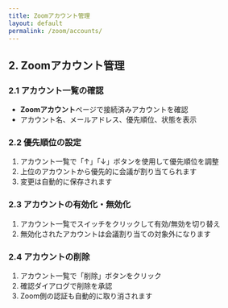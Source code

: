 ```yaml
---
title: Zoomアカウント管理
layout: default
permalink: /zoom/accounts/
---
```


## 2. Zoomアカウント管理

### 2.1 アカウント一覧の確認
- **Zoomアカウント**ページで接続済みアカウントを確認
- アカウント名、メールアドレス、優先順位、状態を表示

### 2.2 優先順位の設定
1. アカウント一覧で「↑」「↓」ボタンを使用して優先順位を調整
2. 上位のアカウントから優先的に会議が割り当てられます
3. 変更は自動的に保存されます

### 2.3 アカウントの有効化・無効化
1. アカウント一覧でスイッチをクリックして有効/無効を切り替え
2. 無効化されたアカウントは会議割り当ての対象外になります

### 2.4 アカウントの削除
1. アカウント一覧で「削除」ボタンをクリック
2. 確認ダイアログで削除を承認
3. Zoom側の認証も自動的に取り消されます



